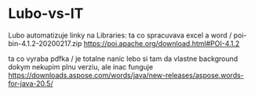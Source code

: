 # Lubo-vs-IT
Lubo automatizuje
linky na Libraries:
ta co spracuvava excel a word / poi-bin-4.1.2-20200217.zip
https://poi.apache.org/download.html#POI-4.1.2

ta co vyraba pdfka / je totalne nanic lebo si tam da vlastne background dokym nekupim plnu verziu, ale inac funguje
https://downloads.aspose.com/words/java/new-releases/aspose.words-for-java-20.5/
